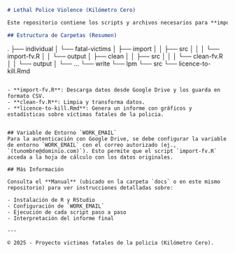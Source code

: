 ```markdown
# Lethal Police Violence (Kilómetro Cero)

Este repositorio contiene los scripts y archivos necesarios para **importar, limpiar y analizar** datos sobre víctimas fatales documentadas en Kilómetro Cero. El objetivo es hacer que cualquier persona interesada —incluso sin conocimientos avanzados de programación— pueda ejecutar el flujo de trabajo y obtener un informe estadístico.

## Estructura de Carpetas (Resumen)

```
.
├── individual
│   └── fatal-victims
│       ├── import
│       │   ├── src
│       │   │   └── import-fv.R
│       │   └── output
│       ├── clean
│       │   ├── src
│       │   │   └── clean-fv.R
│       │   └── output
│       └── ...
└── write
    └── lpm
        └── src
            └── licence-to-kill.Rmd
```

- **import-fv.R**: Descarga datos desde Google Drive y los guarda en formato CSV.  
- **clean-fv.R**: Limpia y transforma datos.  
- **licence-to-kill.Rmd**: Genera un informe con gráficos y estadísticas sobre víctimas fatales de la policia.


## Variable de Entorno `WORK_EMAIL`
Para la autenticación con Google Drive, se debe configurar la variable de entorno `WORK_EMAIL` con el correo autorizado (ej., `(tunombre@dominio.com)`). Esto permite que el script `import-fv.R` acceda a la hoja de cálculo con los datos originales.

## Más Información

Consulta el **Manual** (ubicado en la carpeta `docs` o en este mismo repositorio) para ver instrucciones detalladas sobre:

- Instalación de R y RStudio  
- Configuración de `WORK_EMAIL`  
- Ejecución de cada script paso a paso  
- Interpretación del informe final  

---

© 2025 - Proyecto victimas fatales de la policia (Kilómetro Cero).  
```
